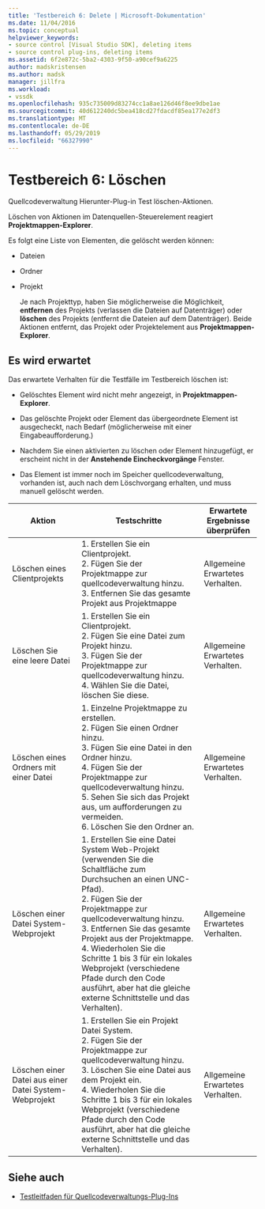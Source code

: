 ```yaml
---
title: 'Testbereich 6: Delete | Microsoft-Dokumentation'
ms.date: 11/04/2016
ms.topic: conceptual
helpviewer_keywords:
- source control [Visual Studio SDK], deleting items
- source control plug-ins, deleting items
ms.assetid: 6f2e872c-5ba2-4303-9f50-a90cef9a6225
author: madskristensen
ms.author: madsk
manager: jillfra
ms.workload:
- vssdk
ms.openlocfilehash: 935c735009d83274cc1a8ae126d46f8ee9dbe1ae
ms.sourcegitcommit: 40d612240dc5bea418cd27fdacdf85ea177e2df3
ms.translationtype: MT
ms.contentlocale: de-DE
ms.lasthandoff: 05/29/2019
ms.locfileid: "66327990"
---
```

# <a name="test-area-6-delete"></a>Testbereich 6: Löschen
Quellcodeverwaltung Hierunter-Plug-in Test löschen-Aktionen.

 Löschen von Aktionen im Datenquellen-Steuerelement reagiert **Projektmappen-Explorer**.

 Es folgt eine Liste von Elementen, die gelöscht werden können:

- Dateien

- Ordner

- Projekt

  Je nach Projekttyp, haben Sie möglicherweise die Möglichkeit, **entfernen** des Projekts (verlassen die Dateien auf Datenträger) oder **löschen** des Projekts (entfernt die Dateien auf dem Datenträger). Beide Aktionen entfernt, das Projekt oder Projektelement aus **Projektmappen-Explorer**.

## <a name="expected-behavior"></a>Es wird erwartet
 Das erwartete Verhalten für die Testfälle im Testbereich löschen ist:

- Gelöschtes Element wird nicht mehr angezeigt, in **Projektmappen-Explorer**.

- Das gelöschte Projekt oder Element das übergeordnete Element ist ausgecheckt, nach Bedarf (möglicherweise mit einer Eingabeaufforderung.)

- Nachdem Sie einen aktivierten zu löschen oder Element hinzugefügt, er erscheint nicht in der **Anstehende Eincheckvorgänge** Fenster.

- Das Element ist immer noch im Speicher quellcodeverwaltung, vorhanden ist, auch nach dem Löschvorgang erhalten, und muss manuell gelöscht werden.

|Aktion|Testschritte|Erwartete Ergebnisse überprüfen|
|------------|----------------|--------------------------------|
|Löschen eines Clientprojekts|1.  Erstellen Sie ein Clientprojekt.<br />2.  Fügen Sie der Projektmappe zur quellcodeverwaltung hinzu.<br />3.  Entfernen Sie das gesamte Projekt aus Projektmappe|Allgemeine Erwartetes Verhalten.|
|Löschen Sie eine leere Datei|1.  Erstellen Sie ein Clientprojekt.<br />2.  Fügen Sie eine Datei zum Projekt hinzu.<br />3.  Fügen Sie der Projektmappe zur quellcodeverwaltung hinzu.<br />4.  Wählen Sie die Datei, löschen Sie diese.|Allgemeine Erwartetes Verhalten.|
|Löschen eines Ordners mit einer Datei|1.  Einzelne Projektmappe zu erstellen.<br />2.  Fügen Sie einen Ordner hinzu.<br />3.  Fügen Sie eine Datei in den Ordner hinzu.<br />4.  Fügen Sie der Projektmappe zur quellcodeverwaltung hinzu.<br />5.  Sehen Sie sich das Projekt aus, um aufforderungen zu vermeiden.<br />6.  Löschen Sie den Ordner an.|Allgemeine Erwartetes Verhalten.|
|Löschen einer Datei System-Webprojekt|1.  Erstellen Sie eine Datei System Web-Projekt (verwenden Sie die Schaltfläche zum Durchsuchen an einen UNC-Pfad).<br />2.  Fügen Sie der Projektmappe zur quellcodeverwaltung hinzu.<br />3.  Entfernen Sie das gesamte Projekt aus der Projektmappe.<br />4.  Wiederholen Sie die Schritte 1 bis 3 für ein lokales Webprojekt (verschiedene Pfade durch den Code ausführt, aber hat die gleiche externe Schnittstelle und das Verhalten).|Allgemeine Erwartetes Verhalten.|
|Löschen einer Datei aus einer Datei System-Webprojekt|1.  Erstellen Sie ein Projekt Datei System.<br />2.  Fügen Sie der Projektmappe zur quellcodeverwaltung hinzu.<br />3.  Löschen Sie eine Datei aus dem Projekt ein.<br />4.  Wiederholen Sie die Schritte 1 bis 3 für ein lokales Webprojekt (verschiedene Pfade durch den Code ausführt, aber hat die gleiche externe Schnittstelle und das Verhalten).|Allgemeine Erwartetes Verhalten.|

## <a name="see-also"></a>Siehe auch
- [Testleitfaden für Quellcodeverwaltungs-Plug-Ins](../../extensibility/internals/test-guide-for-source-control-plug-ins.md)